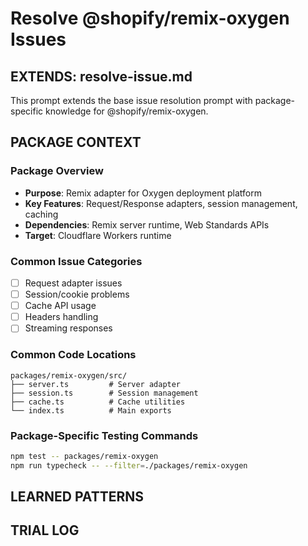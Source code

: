 # Resolve @shopify/remix-oxygen Issues

## EXTENDS: resolve-issue.md
This prompt extends the base issue resolution prompt with package-specific knowledge for @shopify/remix-oxygen.

## PACKAGE CONTEXT

### Package Overview
- **Purpose**: Remix adapter for Oxygen deployment platform
- **Key Features**: Request/Response adapters, session management, caching
- **Dependencies**: Remix server runtime, Web Standards APIs
- **Target**: Cloudflare Workers runtime

### Common Issue Categories
<!-- To be filled during trials -->
- [ ] Request adapter issues
- [ ] Session/cookie problems
- [ ] Cache API usage
- [ ] Headers handling
- [ ] Streaming responses

### Common Code Locations
```
packages/remix-oxygen/src/
├── server.ts         # Server adapter
├── session.ts        # Session management
├── cache.ts          # Cache utilities
└── index.ts          # Main exports
```

### Package-Specific Testing Commands
```bash
npm test -- packages/remix-oxygen
npm run typecheck -- --filter=./packages/remix-oxygen
```

## LEARNED PATTERNS
<!-- To be filled during trials -->

## TRIAL LOG
<!-- Track issues resolved -->